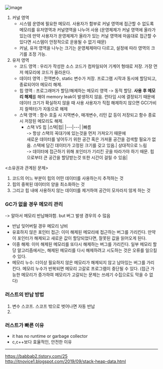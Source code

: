![image](https://github.com/leehansori/Fasoo_BigData/assets/109563345/9ff913a8-c9d2-4dfb-82d4-92f6892e0fe2)
1. 커널 영역
   - 시스템 운영에 필요한 메모리. 사용자가 함부로 커널 영역에 접근할 수 없도록 메모리를 유저영역과 커널영역을 나누어 사용
     (운영체제가 커널 영역에 올라가 있는데 만약 사용자가 운영체제가 올라가 있는 커널 영역에 마음대로 접근할 수 있다면 시스템이 안정적으로 운용될 수 없기 때문)
   - 커널, 유저 영역을 나누는 크기는 운영체제마다 다르고, 설정에 따라 영역의 크기를 조정 가능.
2. 유저 영역
   - 코드 영역 : 우리가 작성한 소스 코드가 컴파일되어 기계어 형태로 저장. 가장 먼저 메모리에 코드가 올라온다.
   - 데이터 영역 : 전역변수, static 변수가 저장. 프로그램 시작과 동시에 할당되고, 종료되어야 메모리 해제.
   - 힙 영역 : 프로그래머가 할당/해제하는 메모리 영역 -> 동적 할당. **사용 후 메모리 해제**를 해야 memory leak이 발생하지 않음.    런타임 시에 결정되기 때문에 데이터 크기가 확실하지 않을 때 사용
     사용자가 직접 해제하지 않으면 GC(가비지 컬렉터)가 자동으로 해제
   - 스택 영역 : 함수 호출 시 지역변수, 매개변수, 리턴 값 등이 저장되고 함수 종료시 저장된 메모리도 해제.
     * 스택 VS 힙
       |스택|힙|
       |---|---|
       |빠름<br> -> 항상 스택의 꼭대기에 있는것을 먼저 가져오기 때문에<br>새로운 데이터를 넣어두기 위한 공간 혹은 가져올 공간을 검색할 필요가 없음. 스택에 담긴 데이터가 고정된 크기를 갖고 있음.| 상대적으로 느림<br> -> 데이터에 접근하기 위해 포인터가 기리킨 곳을 따라가야 하기 때문. 힙으로부터 큰 공간을 할당받는것 또한 시간이 걸릴 수 있음|

<소유권과 관계된 문제>
1. 코드의 어느 부분이 힙의 어떤 데이터를 사용하는지 추적하는 것
2. 힙의 중복된 데이터의 양을 최소화하는 것
3. 그리고 힙 내에 사용하지 않는 데이터를 제거하여 공간이 모자라지 않게 하는 것

### GC가 없을 경우 메모리 관리 
-> 알아서 메모리 반납해야함. but 버그 발생 경우의 수 많음 
- 반납 잊어버릴 경우 메모리 낭비
- 유효하지 않은 포인터 접근: 이미 해제된 메모리에 접근하는 버그를 가리킨다. 만약 이 포인터가 해제되고 새로운 값이 할당되었다면, 잘못된 값을 읽어오게 된다.
- 이중 해제: 이미 해제된 메모리를 또다시 해제하는 버그를 가리킨다. 일부 메모리 할당 알고리즘에서는, 해제된 메모리를 다시 해제하려고 시도하는 것은 오류를 일으킬 수 있다.
- 메모리 누수: 더이상 필요하지 않은 메모리가 해제되지 않고 남아있는 버그를 가리킨다. 메모리 누수가 반복되면 메모리 고갈로 프로그램이 중단될 수 있다. (접근 가능한 메모리가 증가하여 메모리가 고갈되는 문제는 쓰레기 수집으로도 막을 수 없다)
  
### 러스트의 반납 방법
1. 변수 스코프. 스코프 밖으로 벗어나면 자동 반납
2. 

### 러스트가 빠른 이유
- it has no runtime or garbage collector
- c,c++보다 효율적인, 안전한 이유
---

https://babbab2.tistory.com/25 
http://itnovice1.blogspot.com/2019/09/stack-heap-data.html 
